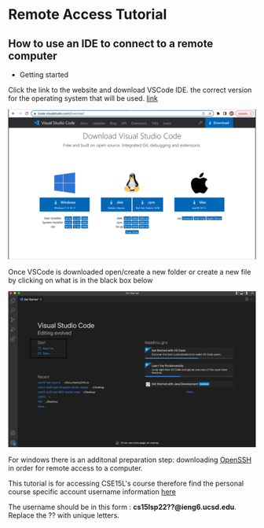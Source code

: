 # Remote Access Tutorial

## How to use an IDE to connect to a remote computer

* Getting started

Click the link to the website and download VSCode IDE. the correct version for the operating system that will be used. [link](https://code.visualstudio.com/Download)

![image](first.png)

Once VSCode is downloaded open/create a new folder or create a new file by clicking on what is in the black box below

![image](second.png)

For windows there is an additonal preparation step: downloading [OpenSSH](https://docs.microsoft.com/en-us/windows-server/administration/openssh/openssh_install_firstuse) in order for remote access to a computer.

This tutorial is for accessing CSE15L's course therefore find the  personal course specific account username information [here](https://sdacs.ucsd.edu/~icc/index.php)

The username should be in this form : **cs15lsp22??@ieng6.ucsd.edu**. Replace the ?? with unique letters.
